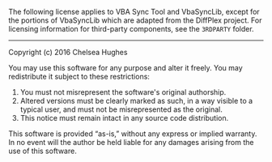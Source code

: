 The following license applies to VBA Sync Tool and VbaSyncLib, except for the portions of VbaSyncLib which are adapted from the DiffPlex project. For licensing information for third-party components, see the `3RDPARTY` folder. 

-----------------------------------------------------------------------------

Copyright (c) 2016 Chelsea Hughes

You may use this software for any purpose and alter it freely. You may redistribute it subject to these restrictions:

1. You must not misrepresent the software's original authorship.
2. Altered versions must be clearly marked as such, in a way visible to a typical user, and must not be misrepresented as the original.
3. This notice must remain intact in any source code distribution.

This software is provided “as-is,” without any express or implied warranty. In no event will the author be held liable for any damages arising from the use of this software.
